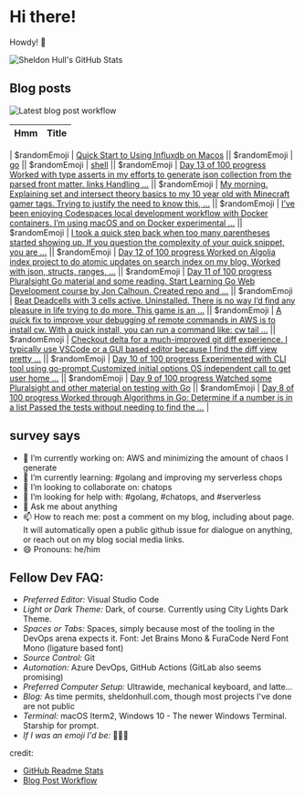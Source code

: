 # Hi there! 

Howdy! 👋 

![Sheldon Hull's GitHub Stats](https://github-readme-stats.vercel.app/api?username=sheldonhull)

## Blog posts

![Latest blog post workflow](https://github.com/sheldonhull/sheldonhull/workflows/Latest%20blog%20post%20workflow/badge.svg)

|Hmm|Title|
|---|---|
<!-- BLOG-POST-LIST:START -->
| $randomEmoji | [Quick Start to Using Influxdb on Macos](https://www.sheldonhull.com/blog/quick-start-to-using-influxdb-on-macos/) || $randomEmoji | [go](https://www.sheldonhull.com/docs/go/) || $randomEmoji | [shell](https://www.sheldonhull.com/docs/shell/) || $randomEmoji | [Day 13 of 100 progress Worked with type asserts in my efforts to generate json collection from the parsed front matter. links Handling …](https://www.sheldonhull.com/microblog/go-r1-day-13/) || $randomEmoji | [My morning. Explaining set and intersect theory basics to my 10 year old with Minecraft gamer tags. Trying to justify the need to know this, …](https://www.sheldonhull.com/microblog/set-theory-basics-in-the-eyes-of-10-year-old/) || $randomEmoji | [I&rsquo;ve been enjoying Codespaces local development workflow with Docker containers.
I&rsquo;m using macOS and on Docker experimental …](https://www.sheldonhull.com/microblog/ways-to-improve-codespaces-local-docker-experience/) || $randomEmoji | [I took a quick step back when too many parentheses started showing up. If you question the complexity of your quick snippet, you are …](https://www.sheldonhull.com/microblog/keep-the-snippet-simple/) || $randomEmoji | [Day 12 of 100 progress Worked on Algolia index project to do atomic updates on search index on my blog. Worked with json, structs, ranges, …](https://www.sheldonhull.com/microblog/go-r1-day-12/) || $randomEmoji | [Day 11 of 100 progress Pluralsight Go material and some reading. Start Learning Go Web Development course by Jon Calhoun. Created repo and …](https://www.sheldonhull.com/microblog/go-r1-day-11/) || $randomEmoji | [Beat Deadcells with 3 cells active. Uninstalled. There is no way I&rsquo;d find any pleasure in life trying to do more. This game is an …](https://www.sheldonhull.com/microblog/deadcells/) || $randomEmoji | [A quick fix to improve your debugging of remote commands in AWS is to install cw.
With a quick install, you can run a command like: cw tail …](https://www.sheldonhull.com/microblog/improve-your-cloudwatch-debugging-experience-with-cw/) || $randomEmoji | [Checkout delta for a much-improved git diff experience. I typically use VSCode or a GUI based editor because I find the diff view pretty …](https://www.sheldonhull.com/microblog/delta-improves-the-git-diff-experience/) || $randomEmoji | [Day 10 of 100 progress Experimented with CLI tool using go-prompt Customized initial options OS independent call to get user home …](https://www.sheldonhull.com/microblog/go-r1-day-10/) || $randomEmoji | [Day 9 of 100 progress Watched some Pluralsight and other material on testing with Go](https://www.sheldonhull.com/microblog/go-r1-day-9/) || $randomEmoji | [Day 8 of 100 progress Worked through Algorithms in Go: Determine if a number is in a list Passed the tests without needing to find the …](https://www.sheldonhull.com/microblog/go-r1-day-8/) |
<!-- BLOG-POST-LIST:END -->

## survey says 

- 🔭  I’m currently working on: AWS and minimizing the amount of chaos I generate
- 🌱  I’m currently learning: #golang and improving my serverless chops
- 👯  I’m looking to collaborate on: chatops
- 🤔  I’m looking for help with: #golang, #chatops, and #serverless
- 💬  Ask me about anything
- 📫  How to reach me: post a comment on my blog, including about page. It will automatically open a public github issue for dialogue on anything, or reach out on my blog social media links.
- 😄  Pronouns: he/him


## Fellow Dev FAQ:

- _Preferred Editor:_ Visual Studio Code
- _Light or Dark Theme:_ Dark, of course. Currently using City Lights Dark Theme.
- _Spaces or Tabs:_ Spaces, simply because most of the tooling in the DevOps arena expects it. Font: Jet Brains Mono & FuraCode Nerd Font Mono (ligature based font)
- _Source Control:_ Git
- _Automation:_ Azure DevOps, GitHub Actions (GitLab also seems promising)
- _Preferred Computer Setup:_ Ultrawide, mechanical keyboard, and latte...
- _Blog:_ As time permits, sheldonhull.com, though most projects I've done are not public 
- _Terminal:_ macOS Iterm2, Windows 10 - The newer Windows Terminal. Starship for prompt.
- _If I was an emoji I'd be:_ 🌮🌮🌮


credit:
* [GitHub Readme Stats](https://github.com/anuraghazra/github-readme-stats)
* [Blog Post Workflow](https://github.com/gautamkrishnar/blog-post-workflow)

